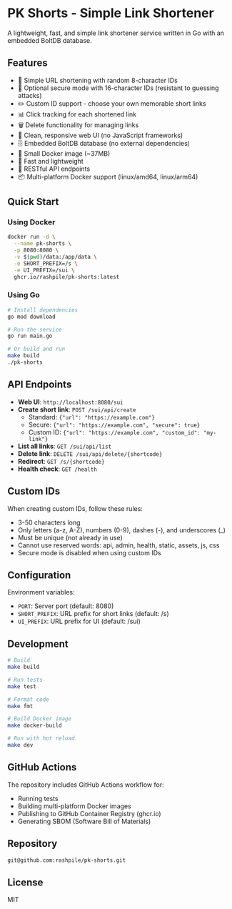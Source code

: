 # PK Shorts - Simple Link Shortener

A lightweight, fast, and simple link shortener service written in Go with an embedded BoltDB database.

## Features

- 🔗 Simple URL shortening with random 8-character IDs
- 🔐 Optional secure mode with 16-character IDs (resistant to guessing attacks)
- ✏️ Custom ID support - choose your own memorable short links
- 📊 Click tracking for each shortened link
- 🗑️ Delete functionality for managing links
- 🎨 Clean, responsive web UI (no JavaScript frameworks)
- 🗄️ Embedded BoltDB database (no external dependencies)
- 🐳 Small Docker image (~37MB)
- 🚀 Fast and lightweight
- 🔄 RESTful API endpoints
- 📦 Multi-platform Docker support (linux/amd64, linux/arm64)

## Quick Start

### Using Docker

```bash
docker run -d \
  --name pk-shorts \
  -p 8080:8080 \
  -v $(pwd)/data:/app/data \
  -e SHORT_PREFIX=/s \
  -e UI_PREFIX=/sui \
  ghcr.io/rashpile/pk-shorts:latest
```

### Using Go

```bash
# Install dependencies
go mod download

# Run the service
go run main.go

# Or build and run
make build
./pk-shorts
```

## API Endpoints

- **Web UI**: `http://localhost:8080/sui`
- **Create short link**: `POST /sui/api/create`
  - Standard: `{"url": "https://example.com"}`
  - Secure: `{"url": "https://example.com", "secure": true}`
  - Custom ID: `{"url": "https://example.com", "custom_id": "my-link"}`
- **List all links**: `GET /sui/api/list`
- **Delete link**: `DELETE /sui/api/delete/{shortcode}`
- **Redirect**: `GET /s/{shortcode}`
- **Health check**: `GET /health`

## Custom IDs

When creating custom IDs, follow these rules:
- 3-50 characters long
- Only letters (a-z, A-Z), numbers (0-9), dashes (-), and underscores (_)
- Must be unique (not already in use)
- Cannot use reserved words: api, admin, health, static, assets, js, css
- Secure mode is disabled when using custom IDs

## Configuration

Environment variables:
- `PORT`: Server port (default: 8080)
- `SHORT_PREFIX`: URL prefix for short links (default: /s)
- `UI_PREFIX`: URL prefix for UI (default: /sui)

## Development

```bash
# Build
make build

# Run tests
make test

# Format code
make fmt

# Build Docker image
make docker-build

# Run with hot reload
make dev
```

## GitHub Actions

The repository includes GitHub Actions workflow for:
- Running tests
- Building multi-platform Docker images
- Publishing to GitHub Container Registry (ghcr.io)
- Generating SBOM (Software Bill of Materials)

## Repository

```bash
git@github.com:rashpile/pk-shorts.git
```

## License

MIT